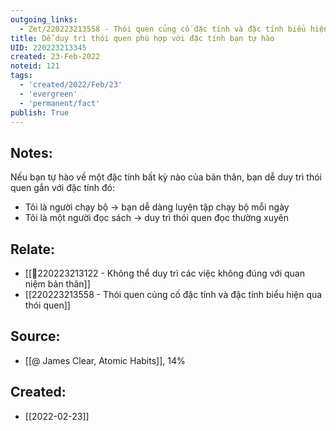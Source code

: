 ```yaml
---
outgoing_links:
  - Zet/220223213558 - Thói quen củng cố đặc tính và đặc tính biểu hiện qua thói quen
title: Dễ duy trì thói quen phù hợp với đặc tính bạn tự hào
UID: 220223213345
created: 23-Feb-2022
noteid: 121
tags:
  - 'created/2022/Feb/23'
  - 'evergreen'
  - 'permanent/fact'
publish: True
---
```

## Notes:
Nếu bạn tự hào về một đặc tính bất kỳ nào của bản thân, bạn dễ duy trì thói quen gắn với đặc tính đó:

- Tôi là người chạy bộ -> bạn dễ dàng luyện tập chạy bộ mỗi ngày
- Tôi là một người đọc sách -> duy trì thói quen đọc thường xuyên

## Relate:
- [[💬220223213122 - Không thể duy trì các việc không đúng với quan niệm bản thân]]
- [[220223213558 - Thói quen củng cố đặc tính và đặc tính biểu hiện qua thói quen]]

## Source:
- [[@ James Clear, Atomic Habits]], 14%





## Created:
- [[2022-02-23]]
